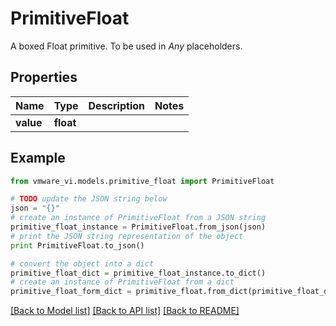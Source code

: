 # PrimitiveFloat

A boxed Float primitive. To be used in *Any* placeholders. 

## Properties
Name | Type | Description | Notes
------------ | ------------- | ------------- | -------------
**value** | **float** |  | 

## Example

```python
from vmware_vi.models.primitive_float import PrimitiveFloat

# TODO update the JSON string below
json = "{}"
# create an instance of PrimitiveFloat from a JSON string
primitive_float_instance = PrimitiveFloat.from_json(json)
# print the JSON string representation of the object
print PrimitiveFloat.to_json()

# convert the object into a dict
primitive_float_dict = primitive_float_instance.to_dict()
# create an instance of PrimitiveFloat from a dict
primitive_float_form_dict = primitive_float.from_dict(primitive_float_dict)
```
[[Back to Model list]](../README.md#documentation-for-models) [[Back to API list]](../README.md#documentation-for-api-endpoints) [[Back to README]](../README.md)


